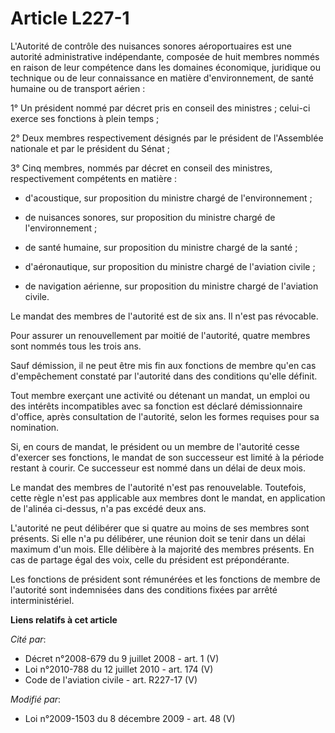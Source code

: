 # Article L227-1

L'Autorité de contrôle des nuisances sonores aéroportuaires est une autorité administrative indépendante, composée de huit
membres nommés en raison de leur compétence dans les domaines économique, juridique ou technique ou de leur connaissance en
matière d'environnement, de santé humaine ou de transport aérien :

1° Un président nommé par décret pris en conseil des ministres ; celui-ci exerce ses fonctions à plein temps ;

2° Deux membres respectivement désignés par le président de l'Assemblée nationale et par le président du Sénat ;

3° Cinq membres, nommés par décret en conseil des ministres, respectivement compétents en matière :

- d'acoustique, sur proposition du ministre chargé de l'environnement ;

- de nuisances sonores, sur proposition du ministre chargé de l'environnement ;

- de santé humaine, sur proposition du ministre chargé de la santé ;

- d'aéronautique, sur proposition du ministre chargé de l'aviation civile ;

- de navigation aérienne, sur proposition du ministre chargé de l'aviation civile.

Le mandat des membres de l'autorité est de six ans. Il n'est pas révocable.

Pour assurer un renouvellement par moitié de l'autorité, quatre membres sont nommés tous les trois ans.

Sauf démission, il ne peut être mis fin aux fonctions de membre qu'en cas d'empêchement constaté par l'autorité dans des
conditions qu'elle définit.

Tout membre exerçant une activité ou détenant un mandat, un emploi ou des intérêts incompatibles avec sa fonction est déclaré
démissionnaire d'office, après consultation de l'autorité, selon les formes requises pour sa nomination.

Si, en cours de mandat, le président ou un membre de l'autorité cesse d'exercer ses fonctions, le mandat de son successeur
est limité à la période restant à courir. Ce successeur est nommé dans un délai de deux mois.

Le mandat des membres de l'autorité n'est pas renouvelable. Toutefois, cette règle n'est pas applicable aux membres dont le
mandat, en application de l'alinéa ci-dessus, n'a pas excédé deux ans.

L'autorité ne peut délibérer que si quatre au moins de ses membres sont présents. Si elle n'a pu délibérer, une réunion doit
se tenir dans un délai maximum d'un mois. Elle délibère à la majorité des membres présents. En cas de partage égal des voix,
celle du président est prépondérante.

Les fonctions de président sont rémunérées et les fonctions de membre de l'autorité sont indemnisées dans des conditions
fixées par arrêté interministériel.

**Liens relatifs à cet article**

_Cité par_:

  - Décret n°2008-679 du 9 juillet 2008 - art. 1 (V)
  - Loi n°2010-788 du 12 juillet 2010 - art. 174 (V)
  - Code de l'aviation civile - art. R227-17 (V)

_Modifié par_:

  - Loi n°2009-1503 du 8 décembre 2009 - art. 48 (V)

